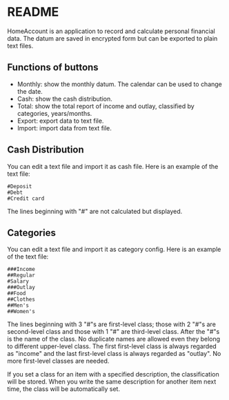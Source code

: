 # README

HomeAccount is an application to record and calculate personal financial data.  The datum are saved in encrypted form but can be exported to plain text files.

## Functions of buttons

* Monthly: show the monthly datum.  The calendar can be used to change the date.
* Cash: show the cash distribution.
* Total: show the total report of income and outlay, classified by categories, years/months.
* Export: export data to text file.
* Import: import data from text file.

## Cash Distribution

You can edit a text file and import it as cash file.  Here is an example of the text file:

```
#Deposit
#Debt
#Credit card
```

The lines beginning with "#" are not calculated but displayed.

## Categories

You can edit a text file and import it as category config.  Here is an example of the text file:

```
###Income
##Regular
#Salary
###Outlay
##Food
##Clothes
##Men's
##Women's
```

The lines beginning with 3 "#"s are first-level class; those with 2 "#"s are second-level class and those with 1 "#" are third-level class.  After the "#"s is the name of the class.  No duplicate names are allowed even they belong to different upper-level class.  The first first-level class is always regarded as "income" and the last first-level class is always regarded as "outlay".  No more first-level classes are needed.

If you set a class for an item with a specified description, the classification will be stored. When you write the same description for another item next time, the class will be automatically set.
